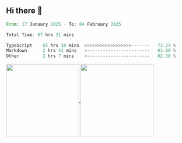 ## Hi there 👋
<!--START_SECTION:waka-->

```rust
From: 17 January 2025 - To: 04 February 2025

Total Time: 87 hrs 31 mins

TypeScript    65 hrs 38 mins  >>>>>>>>>>>>>>>>>>-------   73.23 %
Markdown      2 hrs 41 mins   >------------------------   03.00 %
Other         2 hrs 7 mins    >------------------------   02.38 %
```

<!--END_SECTION:waka-->

<a href="https://github.com/anuraghazra/github-readme-stats">
  <img height=200 align="center" src="https://github-readme-stats.vercel.app/api/top-langs/?username=paulgeorge35&layout=donut&langs_count=5&theme=transparent" />
</a>
<a href="https://github.com/anuraghazra/convoychat">
  <img height=200 align="center" src="https://github-readme-stats.vercel.app/api?username=paulgeorge35&show_icons=true&show=prs_merged&theme=transparent&rank_icon=github" />
</a>
